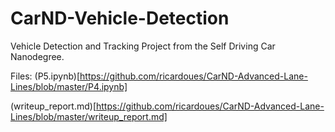 # CarND-Vehicle-Detection
Vehicle Detection and Tracking Project from the Self Driving Car Nanodegree.

Files:
(P5.ipynb)[https://github.com/ricardoues/CarND-Advanced-Lane-Lines/blob/master/P4.ipynb]

(writeup_report.md)[https://github.com/ricardoues/CarND-Advanced-Lane-Lines/blob/master/writeup_report.md]

